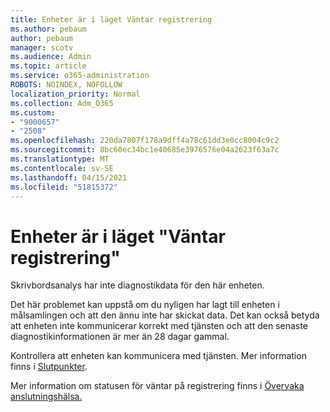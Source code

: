 ```yaml
---
title: Enheter är i läget Väntar registrering
ms.author: pebaum
author: pebaum
manager: scotv
ms.audience: Admin
ms.topic: article
ms.service: o365-administration
ROBOTS: NOINDEX, NOFOLLOW
localization_priority: Normal
ms.collection: Adm_O365
ms.custom:
- "9000657"
- "2508"
ms.openlocfilehash: 220da7807f178a9dff4a78c61dd3e0cc8004c9c2
ms.sourcegitcommit: 8bc60ec34bc1e40685e3976576e04a2623f63a7c
ms.translationtype: MT
ms.contentlocale: sv-SE
ms.lasthandoff: 04/15/2021
ms.locfileid: "51815372"
---
```

# <a name="devices-are-in-awaiting-enrollment-state"></a>Enheter är i läget "Väntar registrering"

Skrivbordsanalys har inte diagnostikdata för den här enheten. 

Det här problemet kan uppstå om du nyligen har lagt till enheten i målsamlingen och att den ännu inte har skickat data. Det kan också betyda att enheten inte kommunicerar korrekt med tjänsten och att den senaste diagnostikinformationen är mer än 28 dagar gammal.

Kontrollera att enheten kan kommunicera med tjänsten. Mer information finns i [Slutpunkter](https://docs.microsoft.com/configmgr/desktop-analytics/enable-data-sharing#endpoints).

Mer information om statusen för väntar på registrering finns i [Övervaka anslutningshälsa.](https://docs.microsoft.com/configmgr/desktop-analytics/monitor-connection-health#awaiting-enrollment)